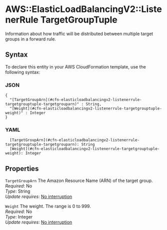 # AWS::ElasticLoadBalancingV2::ListenerRule TargetGroupTuple<a name="aws-properties-elasticloadbalancingv2-listenerrule-targetgrouptuple"></a>

Information about how traffic will be distributed between multiple target groups in a forward rule\.

## Syntax<a name="aws-properties-elasticloadbalancingv2-listenerrule-targetgrouptuple-syntax"></a>

To declare this entity in your AWS CloudFormation template, use the following syntax:

### JSON<a name="aws-properties-elasticloadbalancingv2-listenerrule-targetgrouptuple-syntax.json"></a>

```
{
  "[TargetGroupArn](#cfn-elasticloadbalancingv2-listenerrule-targetgrouptuple-targetgrouparn)" : String,
  "[Weight](#cfn-elasticloadbalancingv2-listenerrule-targetgrouptuple-weight)" : Integer
}
```

### YAML<a name="aws-properties-elasticloadbalancingv2-listenerrule-targetgrouptuple-syntax.yaml"></a>

```
  [TargetGroupArn](#cfn-elasticloadbalancingv2-listenerrule-targetgrouptuple-targetgrouparn): String
  [Weight](#cfn-elasticloadbalancingv2-listenerrule-targetgrouptuple-weight): Integer
```

## Properties<a name="aws-properties-elasticloadbalancingv2-listenerrule-targetgrouptuple-properties"></a>

`TargetGroupArn` <a name="cfn-elasticloadbalancingv2-listenerrule-targetgrouptuple-targetgrouparn"></a>
The Amazon Resource Name \(ARN\) of the target group\.  
_Required_: No  
_Type_: String  
_Update requires_: [No interruption](https://docs.aws.amazon.com/AWSCloudFormation/latest/UserGuide/using-cfn-updating-stacks-update-behaviors.html#update-no-interrupt)

`Weight` <a name="cfn-elasticloadbalancingv2-listenerrule-targetgrouptuple-weight"></a>
The weight\. The range is 0 to 999\.  
_Required_: No  
_Type_: Integer  
_Update requires_: [No interruption](https://docs.aws.amazon.com/AWSCloudFormation/latest/UserGuide/using-cfn-updating-stacks-update-behaviors.html#update-no-interrupt)
